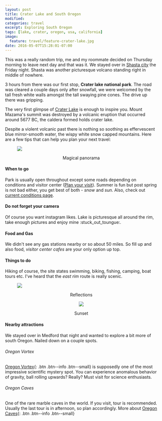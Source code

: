 ```yaml
---
layout: post
title: Crater Lake and South Oregon
modified:
categories: travel
excerpt: Exploring South Oregon
tags: [lake, crater, oregon, usa, california]
image:
  feature: travel/feature-crater-lake.jpg
date: 2016-05-07T15:28:01-07:00
---
```



This was a really random trip, me and my roommate decided on Thursday morning to leave next day and that was it. We stayed over in [Shasta city](https://en.wikipedia.org/wiki/Mount_Shasta,_California) the Friday night. Shasta was another picturesque volcano standing right in middle of nowhere.

3 hours from there was our first stop, **Crater lake national park**. The road was cleared a couple days only after snowfall, we were welcomed by the tall fresh white walls amongst the tall swaying pine cones. The drive up there was gripping.

The very first glimpse of [Crater Lake](https://www.nps.gov/crla/index.htm) is enough to inspire you. Mount Mazama's summit was destroyed by a volcanic eruption that occurred around 5677 BC, the caldera formed holds crater lake.

Despite a violent volcanic past there is nothing so soothing as effervescent blue mirror-smooth water, the wispy white snow capped mountains. Here are a few tips that can help you plan your next travel:

<figure>
    <a href="https://c2.staticflickr.com/8/7103/26535111200_fa8a712434_h.jpg" title="Crater lake panorama."><img src="https://c2.staticflickr.com/8/7103/26535111200_fe89a2ca69_c.jpg"></a>
</figure>
<figcaption align="center">Magical panorama</figcaption>

#### When to go
Park is usually open throughout except some roads depending on conditions and visitor center ([Plan your visit](https://www.nps.gov/crla/planyourvisit/hours.htm)). Summer is fun but post spring is not bad either, you get best of both - _snow_ and _sun_. Also, check out [current conditions page](https://www.nps.gov/crla/planyourvisit/current-conditions.htm).

#### Do not forget your camera
Of course you want instagram likes. Lake is picturesque all around the rim, take enough pictures and enjoy mine :stuck_out_toungue:.

#### Food and Gas
We didn't see any gas stations nearby or so about 50 miles. So fill up and also food, _visitor center cafes_ are your only option up top.

#### Things to do
Hiking of course, the site states swimming, biking, fishing, camping, boat tours etc. I've heard that the _east rim_ route is really scenic.

<figure>
    <a href="https://c2.staticflickr.com/8/7420/26807012845_eb2dea22bb_h.jpg" title="Mirror."><img src="https://c2.staticflickr.com/8/7420/26807012845_eb2dea22bb_c.jpg"></a>
</figure>
<figcaption align="center">Reflections</figcaption>

<figure align="center">
    <a href="https://c2.staticflickr.com/8/7658/26807010145_d33f016518_b.jpg" title="Mirror."><img src="https://c2.staticflickr.com/8/7658/26807010145_d33f016518_c.jpg"></a>
</figure>
<figcaption align="center">Sunset</figcaption>

#### Nearby attractions
We stayed over in Medford that night and wanted to explore a bit more of south Oregon. Nailed down on a couple spots.

###### Oregon Vortex
[Oregon Vortex](http://www.oregonvortex.com/science.htm){: .btn .btn--info .btn--small} is supposedly one of the most impressive scientific mystery spot. You can experience anomalous behavior of gravity, ball rolling upwards? Really? Must visit for science enthusiasts.

###### Oregon Caves
One of the rare marble caves in the world. If you visit, tour is recommended. Usually the last tour is in afternoon, so plan accordingly. More about [Oregon Caves](https://www.nps.gov/orca/index.htm){: .btn .btn--info .btn--small}
